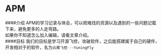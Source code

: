 # APM
####介绍
APM的学习记录与体会，可以把难找的资源以及遇到的一些问题记载下来，避免更多的人走弯路。    
如果你不知道怎么加入编辑，请看文章介绍。    
####目标
我们的目标是学习开源飞控，攻破软件，之后能搭建属于自己的硬件，开发相对于的软件，名为`云鹰飞控---YuningFly`